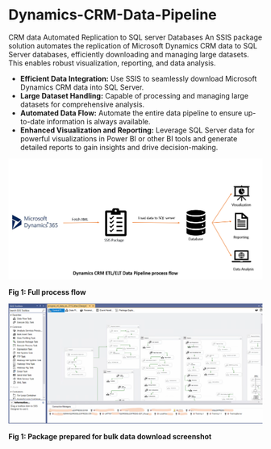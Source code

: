 # Dynamics-CRM-Data-Pipeline
CRM data Automated Replication to SQL server Databases
An SSIS package solution automates the replication of Microsoft Dynamics CRM data to SQL Server databases, efficiently downloading and managing large datasets. This enables robust visualization, reporting, and data analysis.

- **Efficient Data Integration:** Use SSIS to seamlessly download Microsoft Dynamics CRM data into SQL Server.
- **Large Dataset Handling:** Capable of processing and managing large datasets for comprehensive analysis.
- **Automated Data Flow:** Automate the entire data pipeline to ensure up-to-date information is always available.
- **Enhanced Visualization and Reporting:** Leverage SQL Server data for powerful visualizations in Power BI or other BI tools and generate detailed reports to gain insights and drive decision-making.
<img  alt="process flow" width="900px" src="https://github.com/maeshakib/Dynamics-CRM-Data-Pipeline/blob/main/CRM%20to%20ssis%20package%20process%20flow%20.png " />

__**Fig 1: Full process flow**__



<img  alt="process flow" width="900px" src="https://github.com/maeshakib/Dynamics-CRM-Data-Pipeline/blob/main/package%20screenshot.png" />

__**Fig 1: Package prepared for bulk data download screenshot**__
